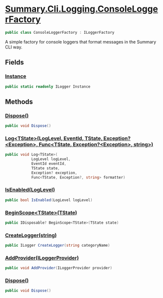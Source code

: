 # [Summary.Cli.Logging.ConsoleLoggerFactory](../src/Cli/Logging/ConsoleLoggerFactory.cs#L9)
```cs
public class ConsoleLoggerFactory : ILoggerFactory
```

A simple factory for console loggers that format messages in the Summary CLI way.

## Fields
### [Instance](../src/Cli/Logging/ConsoleLoggerFactory.cs#L37)
```cs
public static readonly ILogger Instance
```

## Methods
### [Dispose()](../src/Cli/Logging/ConsoleLoggerFactory.cs#L27)
```cs
public void Dispose()
```

### [Log&lt;TState&gt;(LogLevel, EventId, TState, Exception?&lt;Exception&gt;, Func&lt;TState, Exception?&lt;Exception&gt;, string&gt;)](../src/Cli/Logging/ConsoleLoggerFactory.cs#L41)
```cs
public void Log<TState>(
            LogLevel logLevel,
            EventId eventId,
            TState state,
            Exception? exception,
            Func<TState, Exception?, string> formatter)
```

### [IsEnabled(LogLevel)](../src/Cli/Logging/ConsoleLoggerFactory.cs#L49)
```cs
public bool IsEnabled(LogLevel logLevel)
```

### [BeginScope&lt;TState&gt;(TState)](../src/Cli/Logging/ConsoleLoggerFactory.cs#L51)
```cs
public IDisposable? BeginScope<TState>(TState state)
```

### [CreateLogger(string)](../src/Cli/Logging/ConsoleLoggerFactory.cs#L63)
```cs
public ILogger CreateLogger(string categoryName)
```

### [AddProvider(ILoggerProvider)](../src/Cli/Logging/ConsoleLoggerFactory.cs#L65)
```cs
public void AddProvider(ILoggerProvider provider)
```

### [Dispose()](../src/Cli/Logging/ConsoleLoggerFactory.cs#L69)
```cs
public void Dispose()
```

